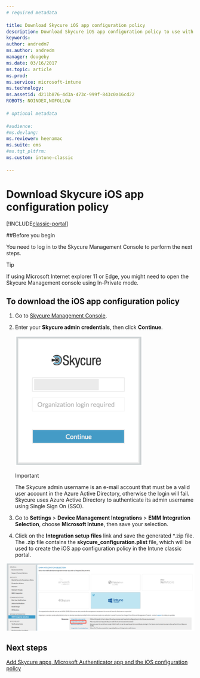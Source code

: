 ```yaml
---
# required metadata

title: Download Skycure iOS app configuration policy 
description: Download Skycure iOS app configuration policy to use with the Skycure iOS app deployed to end-users.
keywords:
author: andredm7
ms.author: andredm
manager: dougeby
ms.date: 03/16/2017
ms.topic: article
ms.prod:
ms.service: microsoft-intune
ms.technology:
ms.assetid: d211b876-4d3a-473c-999f-843c0a16cd22
ROBOTS: NOINDEX,NOFOLLOW

# optional metadata

#audience:
#ms.devlang:
ms.reviewer: heenamac
ms.suite: ems
#ms.tgt_pltfrm:
ms.custom: intune-classic

---
```


# Download Skycure iOS app configuration policy

[!INCLUDE[classic-portal](../includes/classic-portal.md)]

##Before you begin

You need to log in to the Skycure Management Console to perform the next steps.

> [!TIP] 
> If using Microsoft Internet explorer 11 or Edge, you might need to open the Skycure Management console using In-Private mode.

## To download the iOS app configuration policy

1.  Go to [Skycure Management Console](https://aad.skycure.com).

2.  Enter your **Skycure admin credentials**, then click **Continue**.

	![Skycure Management console login](../media/mtp/skycure-ios-app-1.png)

	> [!IMPORTANT] 
	> The Skycure admin username is an e-mail account that must be a valid user account in the Azure Active Directory, otherwise the login will fail. Skycure uses Azure Active Directory to authenticate its admin username using Single Sign On (SSO).

3.  Go to **Settings** &gt; **Device Management Integrations** &gt; **EMM Integration Selection**, choose **Microsoft Intune**, then save your selection.

2.  Click on the **Integration setup files** link and save the generated \*.zip file. The .zip file contains the **skycure\_configuration.plist** file, which will be used to create the iOS app configuration policy in the Intune classic portal.

![Skycure Integration setup files](../media/mtp/skycure-ios-app-2.png)

## Next steps

[Add Skycure apps, Microsoft Authenticator app and the iOS configuration policy](/intune-classic/deploy-use/add-skycure-apps-microsoft-authenticator-and-ios-app-configuration-policy)
